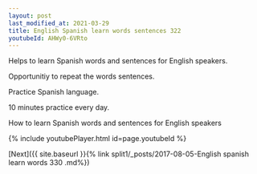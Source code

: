 ```yaml
---
layout: post
last_modified_at: 2021-03-29
title: English Spanish learn words sentences 322 
youtubeId: AHWy0-6VRto
---
```

 
 
Helps to learn Spanish words and sentences for English speakers.

Opportunitiy to repeat the words sentences. 

Practice Spanish language. 
 
10 minutes practice every day. 
 
How to learn Spanish words and sentences for English speakers 
 
{% include youtubePlayer.html id=page.youtubeId %}
 
 
[Next]({{ site.baseurl }}{% link  split1/_posts/2017-08-05-English spanish learn words 330 .md%})
 

